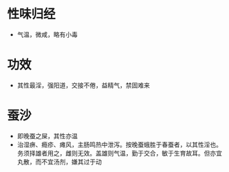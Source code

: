 # 性味归经
- 气温，微咸，略有小毒
# 功效
- 其性最淫，强阳道，交接不倦，益精气，禁固难来
# 蚕沙
- 即晚蚕之屎，其性亦温
- 治湿痹、瘾疹、瘫风，主肠鸣热中泄泻。按晚蚕蛾胜于春蚕者，以其性淫也。务须择雄者用之，雌则无效。盖雄则气温，勤于交合，敏于生育故耳。但亦宜丸散，而不宜汤剂，嫌其过于动
